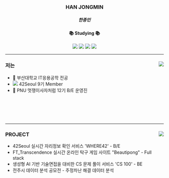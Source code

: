 <div align="center">
  <h3>HAN JONGMIN</h3>
  <h5>한종민</h5>
  <h4>📚 Studying 📚</h4>
  <img src="https://img.shields.io/badge/Spring-6DB33F?style=flat-square&logo=spring&logoColor=white"/>
  <img src="https://img.shields.io/badge/Spring%20Boot-6DB33F?style=flat-square&logo=springBoot&logoColor=white"/>
  <img src="https://img.shields.io/badge/C-A8B9CC?style=flat-square&logo=C&logoColor=black"/>
  <img src="https://img.shields.io/badge/C++-00599C?style=flat-square&logo=cplusplus&logoColor=white"/>
</div>
<hr>

<div>
  <a href="https://solved.ac/tim4974"><img align="right" src="http://mazassumnida.wtf/api/v2/generate_badge?boj=tim4974&theme=dark"/></a>
  <h3>저는</h3>
  <ul>
    <li> 🏫 부산대학교 IT응용공학 전공</li>
    <li> <img src="https://img.shields.io/badge/Seoul-000000?style=flat-square&logo=42&logoColor=FFFFFF"/>  42Seoul 9기 Member </li>
    <li> 🦁 PNU 멋쟁이사자처럼 12기 B/E 운영진</li>
  </ul>
  <br>
  <br>
  <br>
  <br>
</div>
<hr>
<div>
  <a><img align="right" src="https://github-readme-stats.vercel.app/api?username=Hanjjong&show_icons=true&theme=radical"/></a>
  <h3>PROJECT</h3>
  <ul>
    <li> 42Seoul 실시간 자리정보 확인 서비스 'WHERE42' - B/E </li>
    <li> FT_Transcendence 실시간 온라인 탁구 게임 사이트 "Beautipong" - Full stack </li>
    <li> 생성형 AI 기반 기술면접을 대비한 CS 문제 풀이 서비스 'CS 100' - BE </li>
    <li> 전주시 데이터 분석 공모전 - 주정차난 해결 데이터 분석 </li>
  </ul>
</div>
